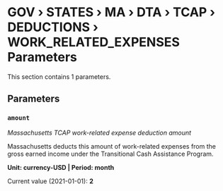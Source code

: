 # GOV › STATES › MA › DTA › TCAP › DEDUCTIONS › WORK_RELATED_EXPENSES Parameters

This section contains 1 parameters.

## Parameters

### `amount`
*Massachusetts TCAP work-related expense deduction amount*

Massachusetts deducts this amount of work-related expenses from the gross earned income under the Transitional Cash Assistance Program.

**Unit: currency-USD | Period: month**

Current value (2021-01-01): **2**

